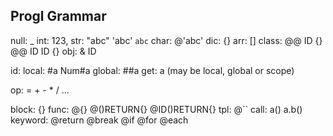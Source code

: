 ## Progl Grammar 

null: _
int: 123,
str: "abc" 'abc' `abc`
char: @'abc'
dic: {}
arr: []
class:
 @@ ID {}
 @@ ID ID {}
obj: & ID

id: 
 local: #a Num#a
 global: ##a
 get: a (may be local, global or scope)

op:
 = + - * / ...
 
block: {}
func: @{} @()RETURN{} @ID()RETURN{}
tpl: @``
call: a() a.b()
keyword: @return @break @if @for @each


## 